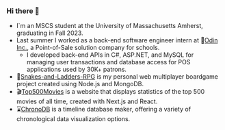 ### Hi there 👋

- I`m an MSCS student at the University of Massachusetts Amherst, graduating in Fall 2023.
- Last summer I worked as a back-end software engineer intern at 🔨[Odin Inc.](https://odin-inc.com/), a Point-of-Sale solution company for schools.
    - I developed back-end APIs in C#, ASP.NET, and MySQL for managing user transactions and database access for POS applications used by 30K+ patrons. 
- 🎲[Snakes-and-Ladders-RPG](https://jkvin114.github.io/Snakes-and-Ladders-RPG-wiki/index.html) is my personal web multiplayer boardgame project created using Node.js and MongoDB.
- 🎬️[Top500Movies](http://ec2-34-202-98-227.compute-1.amazonaws.com:3000) is a website that displays statistics of the top 500 movies of all time, created with Next.js and React.
- ⌛️[ChronoDB](https://jkvin114.github.io/chronodb-lite) is a timeline database maker, offering a variety of chronological data visualization options.

<!--
**jkvin114/jkvin114** is a ✨ _special_ ✨ repository because its `README.md` (this file) appears on your GitHub profile.

[![My GitHub Language Stats](https://github-readme-stats.vercel.app/api/top-langs/?username=jkvin114&langs_count=6&theme=tokyonight)]()
Here are some ideas to get you started:

- 🔭 I’m currently working on ...
- 🌱 I’m currently learning ...
- 👯 I’m looking to collaborate on ...
- 🤔 I’m looking for help with ...
- 💬 Ask me about ...
- 📫 How to reach me: ...
- 😄 Pronouns: ...
- ⚡ Fun fact: ...
-->
